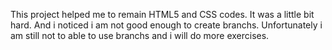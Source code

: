 This project helped me to remain HTML5 and CSS codes. It was a little bit hard. And i noticed i am not good enough to create branchs. Unfortunately i am still not to able to use branchs and i will do more exercises. 

